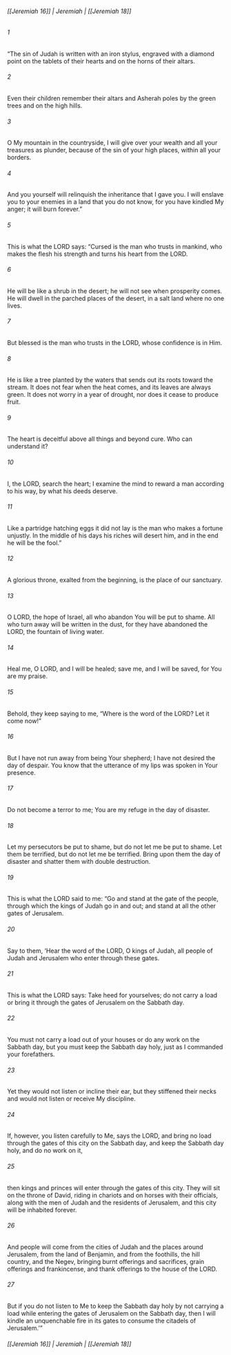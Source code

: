 ###### [[Jeremiah 16]] | Jeremiah | [[Jeremiah 18]]

###### 1
“The sin of Judah is written with an iron stylus, engraved with a diamond point on the tablets of their hearts and on the horns of their altars.
###### 2
Even their children remember their altars and Asherah poles by the green trees and on the high hills.
###### 3
O My mountain in the countryside, I will give over your wealth and all your treasures as plunder, because of the sin of your high places, within all your borders.
###### 4
And you yourself will relinquish the inheritance that I gave you. I will enslave you to your enemies in a land that you do not know, for you have kindled My anger; it will burn forever.”
###### 5
This is what the LORD says: “Cursed is the man who trusts in mankind, who makes the flesh his strength and turns his heart from the LORD.
###### 6
He will be like a shrub in the desert; he will not see when prosperity comes. He will dwell in the parched places of the desert, in a salt land where no one lives.
###### 7
But blessed is the man who trusts in the LORD, whose confidence is in Him.
###### 8
He is like a tree planted by the waters that sends out its roots toward the stream. It does not fear when the heat comes, and its leaves are always green. It does not worry in a year of drought, nor does it cease to produce fruit.
###### 9
The heart is deceitful above all things and beyond cure. Who can understand it?
###### 10
I, the LORD, search the heart; I examine the mind to reward a man according to his way, by what his deeds deserve.
###### 11
Like a partridge hatching eggs it did not lay is the man who makes a fortune unjustly. In the middle of his days his riches will desert him, and in the end he will be the fool.”
###### 12
A glorious throne, exalted from the beginning, is the place of our sanctuary.
###### 13
O LORD, the hope of Israel, all who abandon You will be put to shame. All who turn away will be written in the dust, for they have abandoned the LORD, the fountain of living water.
###### 14
Heal me, O LORD, and I will be healed; save me, and I will be saved, for You are my praise.
###### 15
Behold, they keep saying to me, “Where is the word of the LORD? Let it come now!”
###### 16
But I have not run away from being Your shepherd; I have not desired the day of despair. You know that the utterance of my lips was spoken in Your presence.
###### 17
Do not become a terror to me; You are my refuge in the day of disaster.
###### 18
Let my persecutors be put to shame, but do not let me be put to shame. Let them be terrified, but do not let me be terrified. Bring upon them the day of disaster and shatter them with double destruction.
###### 19
This is what the LORD said to me: “Go and stand at the gate of the people, through which the kings of Judah go in and out; and stand at all the other gates of Jerusalem.
###### 20
Say to them, ‘Hear the word of the LORD, O kings of Judah, all people of Judah and Jerusalem who enter through these gates.
###### 21
This is what the LORD says: Take heed for yourselves; do not carry a load or bring it through the gates of Jerusalem on the Sabbath day.
###### 22
You must not carry a load out of your houses or do any work on the Sabbath day, but you must keep the Sabbath day holy, just as I commanded your forefathers.
###### 23
Yet they would not listen or incline their ear, but they stiffened their necks and would not listen or receive My discipline.
###### 24
If, however, you listen carefully to Me, says the LORD, and bring no load through the gates of this city on the Sabbath day, and keep the Sabbath day holy, and do no work on it,
###### 25
then kings and princes will enter through the gates of this city. They will sit on the throne of David, riding in chariots and on horses with their officials, along with the men of Judah and the residents of Jerusalem, and this city will be inhabited forever.
###### 26
And people will come from the cities of Judah and the places around Jerusalem, from the land of Benjamin, and from the foothills, the hill country, and the Negev, bringing burnt offerings and sacrifices, grain offerings and frankincense, and thank offerings to the house of the LORD.
###### 27
But if you do not listen to Me to keep the Sabbath day holy by not carrying a load while entering the gates of Jerusalem on the Sabbath day, then I will kindle an unquenchable fire in its gates to consume the citadels of Jerusalem.’”

###### [[Jeremiah 16]] | Jeremiah | [[Jeremiah 18]]
